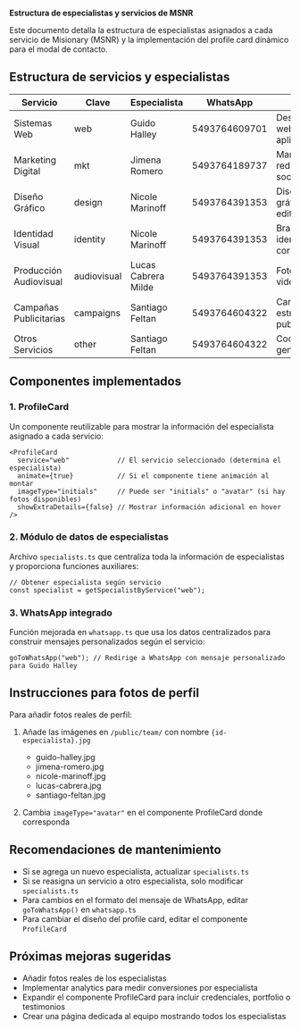 **Estructura de especialistas y servicios de MSNR**

Este documento detalla la estructura de especialistas asignados a cada servicio de Misionary (MSNR) y la implementación del profile card dinámico para el modal de contacto.

## Estructura de servicios y especialistas

| Servicio | Clave | Especialista | WhatsApp | Área |
|----------|-------|--------------|----------|------|
| Sistemas Web | web | Guido Halley | 5493764609701 | Desarrollo web y aplicaciones |
| Marketing Digital | mkt | Jimena Romero | 5493764189737 | Marketing y redes sociales |
| Diseño Gráfico | design | Nicole Marinoff | 5493764391353 | Diseño gráfico y editorial |
| Identidad Visual | identity | Nicole Marinoff | 5493764391353 | Branding e identidad corporativa |
| Producción Audiovisual | audiovisual | Lucas Cabrera Milde | 5493764391353 | Fotografía y video |
| Campañas Publicitarias | campaigns | Santiago Feltan | 5493764604322 | Campañas y estrategias publicitarias |
| Otros Servicios | other | Santiago Feltan | 5493764604322 | Coordinación general |

## Componentes implementados

### 1. ProfileCard
Un componente reutilizable para mostrar la información del especialista asignado a cada servicio:

```tsx
<ProfileCard 
  service="web"            // El servicio seleccionado (determina el especialista)
  animate={true}           // Si el componente tiene animación al montar
  imageType="initials"     // Puede ser "initials" o "avatar" (si hay fotos disponibles)
  showExtraDetails={false} // Mostrar información adicional en hover
/>
```

### 2. Módulo de datos de especialistas
Archivo `specialists.ts` que centraliza toda la información de especialistas y proporciona funciones auxiliares:

```tsx
// Obtener especialista según servicio
const specialist = getSpecialistByService("web");
```

### 3. WhatsApp integrado
Función mejorada en `whatsapp.ts` que usa los datos centralizados para construir mensajes personalizados según el servicio:

```tsx
goToWhatsApp("web"); // Redirige a WhatsApp con mensaje personalizado para Guido Halley
```

## Instrucciones para fotos de perfil

Para añadir fotos reales de perfil:

1. Añade las imágenes en `/public/team/` con nombre `{id-especialista}.jpg` 
   - guido-halley.jpg
   - jimena-romero.jpg
   - nicole-marinoff.jpg
   - lucas-cabrera.jpg
   - santiago-feltan.jpg

2. Cambia `imageType="avatar"` en el componente ProfileCard donde corresponda

## Recomendaciones de mantenimiento

- Si se agrega un nuevo especialista, actualizar `specialists.ts`
- Si se reasigna un servicio a otro especialista, solo modificar `specialists.ts`
- Para cambios en el formato del mensaje de WhatsApp, editar `goToWhatsApp()` en `whatsapp.ts`
- Para cambiar el diseño del profile card, editar el componente `ProfileCard`

## Próximas mejoras sugeridas

- Añadir fotos reales de los especialistas
- Implementar analytics para medir conversiones por especialista
- Expandir el componente ProfileCard para incluir credenciales, portfolio o testimonios
- Crear una página dedicada al equipo mostrando todos los especialistas
